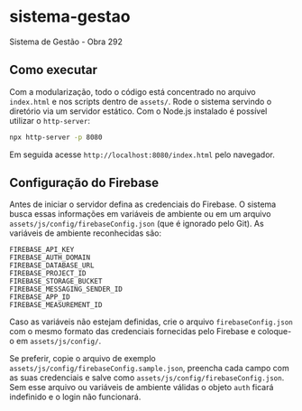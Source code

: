 # sistema-gestao
Sistema de Gestão - Obra 292

## Como executar

Com a modularização, todo o código está concentrado no arquivo
`index.html` e nos scripts dentro de `assets/`. Rode o sistema servindo
o diretório via um servidor estático. Com o Node.js instalado é possível
utilizar o `http-server`:

```bash
npx http-server -p 8080
```

Em seguida acesse `http://localhost:8080/index.html` pelo navegador.

## Configuração do Firebase

Antes de iniciar o servidor defina as credenciais do Firebase.
O sistema busca essas informações em variáveis de ambiente ou em um arquivo
`assets/js/config/firebaseConfig.json` (que é ignorado pelo Git). As variáveis
de ambiente reconhecidas são:

```
FIREBASE_API_KEY
FIREBASE_AUTH_DOMAIN
FIREBASE_DATABASE_URL
FIREBASE_PROJECT_ID
FIREBASE_STORAGE_BUCKET
FIREBASE_MESSAGING_SENDER_ID
FIREBASE_APP_ID
FIREBASE_MEASUREMENT_ID
```

Caso as variáveis não estejam definidas, crie o arquivo `firebaseConfig.json`
com o mesmo formato das credenciais fornecidas pelo Firebase e coloque-o em
`assets/js/config/`.

Se preferir, copie o arquivo de exemplo `assets/js/config/firebaseConfig.sample.json`,
preencha cada campo com as suas credenciais e salve como
`assets/js/config/firebaseConfig.json`. Sem esse arquivo ou variáveis de
ambiente válidas o objeto `auth` ficará indefinido e o login não funcionará.

